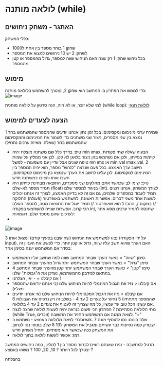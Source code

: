 # לולאה מותנה (while)

## האתגר - משחק ניחושים

כללי המשחק:
- שחקן 1 בוחר מספר בין אחת ל1000
- לשחקן 2 יש 10 ניחושים למצוא את המספר
- בכל ניחוש שחקן 1 רק עונה האם הניחוש שווה למספר, גדול מהמספר או קטן מהמספר


## מימוש 
כדי לממש את הפתרון בו המחשב הוא שחקן 2, נצטרך להשתמש בלולאה מותנה:
![image](https://github.com/weiss-gal/data_science_project/assets/8408299/04994c45-da7f-4773-b780-dbff8b5b843a)

למי שלא זוכר, או לא היה, הנה סרטון על לולאה מותנית (while loop): 
[לולאת תנאי](https://www.youtube.com/watch?v=dIabSSSo6FQ&list=PLi5wNsn0QX4hAgdAqawlYt5_v_CoX6Q1n&index=23)

## הצעה לצעדים למימוש
1 שמירת ערכי מינימום ומקסימום: בכל זמן נתון אנחנו יודעים שהמספר שהמשתמש בחר נמצא בין שני מספרים, ניצור שני משתנים כדי לשמור את המינימום והמקסימום שהמשתמש בחר (שאלה: מאיזה ערכים נתחיל)
  - טיפ: בדרך כלל שם משתנה מוצלח יהיה min וmax, הבעיה שאלה שתי פקודות קיימות בפייתון, ולכן אם נשתמש בהן ניצור בלאגן לא קטן. לכן אני ממליץ על שמות טיפה שונים אבל עדיין עם משמעות - למשל mn וmx או min_val וmax_val.
2 חישוב ערך האמצע: בכל פעם שנרצה "לנחש" מספר, הוא יהיה המספר בין המינימום למקסימום. לכן עלינו לחשב את הערך שנמצא בין מינימום למקסימום, חשבו אותו והציבו במשתנה חדש
  - טיפ: שימו לב שכאשר אתם מחלקים שני מספרים, התוצאה מבחינת פייתון היא תמיד מספר לא-שלם (float) בניגוד למספר שלם (int). לצורך המשחק, אנחנו רוצים תמיד לעבוד במספרים שלמים, גם אם זה לא בדיוק האמצע, לצורך זה אנחנו יכולים לעשות אחד משני דברים: אפשרות ראשונה, להשתמש באופרטור (פעולה) החלוקה // במקום /, ההבדל הוא שאופרטור // תמיד יעגל את התוצאה מטה, למספר השלם הכי קרוב. אפשרות שנייה להשתמש בפקודה int, שתנסה להמיר ערכים מסוג אחר לערכים שהם מספר שלם, דוגמאות:
  - 
![image](https://github.com/weiss-gal/data_science_project/assets/8408299/b04438fb-28fc-4dcf-8933-3d15ec9e8a20)

3 נציג למשתמש את הניחוש (שחישבנו בסעיף קודם) ונשאל אותו (על ידי הפקודה input), האם הערך שהוא חשב עליו שווה, גדול או קטן יותר. כדי לפשט את העניין זה בסדר אם המשתמש יענה בסימן אחד:
  - סימן "שווה" *=* כאשר הערך שבחר המחשב שווה למה שחשב עליו המשתמש.
  - סימן "גדול" *<* כאשר הערך שבחר המשתמש יותר גדול מהערך שבחר המחשב
  - סימו "קטן" *>* כאשר הערך שבחר המשתמש יותר קטן מהערך שבחר המחשב
4 בהתאם לפידבק מהמשתמש, נעדכן את ה"גבולות" שלנו.
  - אם קיבלנו = - יאי, הצלחנו !
  - אם קיבלנו < נזיז את הגבול המינמלי להיות הניחוש שלנו (כי אנחנו יודעים שהמספר מעליו)
  - אם קיבלנו > נזיז את הגבול המקסימלי להיות הניחוש שלנו (אי אנחנו יודעים שהמספר מתחתיו)
5 נחזור על צערים 2 עד 4 - בשלב זה רק נדפיס את הגבולות
6 אם עשינו הכל טוב עד עכשיו, כל מה שצריך זה לעטוף את צעדים 2 עד 4 בלולאה.
  - מתי הלולאה מסתיימת ? הפתרון הכי פשוט כנראה יהיה לעשות לולאה שרצה לנצח (while True, זוכרים) ולצאת ממנה אם המשתמש החזיר את התשובה "="
  - כדי לצאת מלולאה באמצע - נשתמש בbreak.
7 שלב בונוס: נסו להוסיף מונה שבודק כמה נסיונות כבר עשיתם ומגביל את המשחק ל10
8 שלב בונוס: נסו לכתוב את המשחק ככה שכאשר הוא מסתיים, יתחיל משחק חדש
  - רמז: אפשר לעשות לולאה בתוך לולאה. 

תרגיל למחשבה - נניח שאנחנו רוצים לבחור מספר בין 1 למליון, כמה ניחושים המחשב יצטרך לכל היותר ? 10, 20, 100 ? משהו באמצע ? 

בהצלחה
